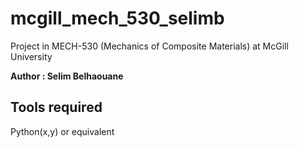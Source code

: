 mcgill_mech_530_selimb
======================

Project in MECH-530 (Mechanics of Composite Materials) at McGill University

**Author : Selim Belhaouane**

Tools required
--------------

Python(x,y) or equivalent

